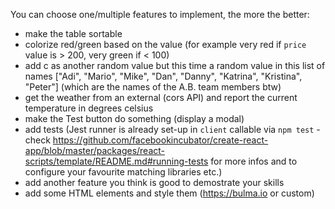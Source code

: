 You can choose one/multiple features to implement, the more the better:

- make the table sortable
- colorize red/green based on the value (for example very red if `price` value is > 200, very green if < 100)
- add c as another random value but this time a random value in this list of names ["Adi", "Mario", "Mike", "Dan", "Danny", "Katrina", "Kristina", "Peter"] (which are the names of the A.B. team members btw)  
- get the weather from an external (cors API) and report the current temperature in degrees celsius
- make the Test button do something (display a modal)
- add tests (Jest runner is already set-up in `client` callable via `npm test` - check https://github.com/facebookincubator/create-react-app/blob/master/packages/react-scripts/template/README.md#running-tests for more infos and to configure your favourite matching libraries etc.)
- add another feature you think is good to demostrate your skills
- add some HTML elements and style them (https://bulma.io or custom)
